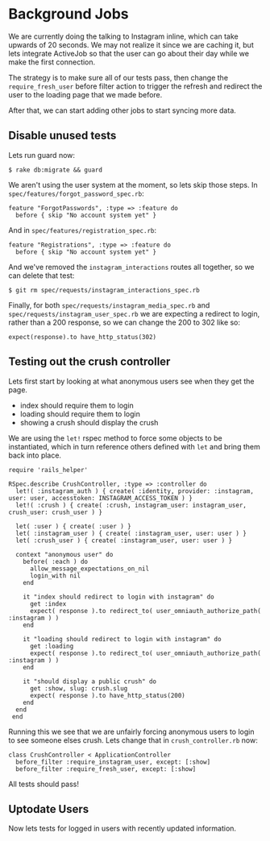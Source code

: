 # Background Jobs

We are currently doing the talking to Instagram inline, which can take upwards of 20 seconds.  We may not realize it since we are caching it, but lets integrate ActiveJob so that the user can go about their day while we make the first connection.

The strategy is to make sure all of our tests pass, then change the `require_fresh_user` before filter action to trigger the refresh and redirect the user to the loading page that we made before.

After that, we can start adding other jobs to start syncing more data.

## Disable unused tests

Lets run guard now:

```
$ rake db:migrate && guard
```

We aren't using the user system at the moment, so lets skip those steps.  In `spec/features/forgot_password_spec.rb`:

```
feature "ForgotPasswords", :type => :feature do
  before { skip "No account system yet" }
```


And in `spec/features/registration_spec.rb`:

```
feature "Registrations", :type => :feature do
  before { skip "No account system yet" }
```

And we've removed the `instagram_interactions` routes all together, so we can delete that test:

```
$ git rm spec/requests/instagram_interactions_spec.rb
```

Finally, for both `spec/requests/instagram_media_spec.rb` and `spec/requests/instagram_user_spec.rb` we are expecting a redirect to login, rather than a 200 response, so we can change the 200 to 302 like so:

```
expect(response).to have_http_status(302)
```


## Testing out the crush controller

Lets first start by looking at what anonymous users see when they get the page.

- index should require them to login
- loading should require them to login
- showing a crush should display the crush

We are using the `let!` rspec method to force some objects to be instantiated, which in turn reference others defined with `let` and bring them back into place.

```
require 'rails_helper'

RSpec.describe CrushController, :type => :controller do
  let!( :instagram_auth ) { create( :identity, provider: :instagram, user: user, accesstoken: INSTAGRAM_ACCESS_TOKEN ) }
  let!( :crush ) { create( :crush, instagram_user: instagram_user, crush_user: crush_user ) }

  let( :user ) { create( :user ) }
  let( :instagram_user ) { create( :instagram_user, user: user ) }
  let( :crush_user ) { create( :instagram_user, user: user ) }

  context "anonymous user" do
    before( :each ) do
      allow_message_expectations_on_nil
      login_with nil
    end

    it "index should redirect to login with instagram" do
      get :index
      expect( response ).to redirect_to( user_omniauth_authorize_path( :instagram ) )
    end

    it "loading should redirect to login with instagram" do
      get :loading
      expect( response ).to redirect_to( user_omniauth_authorize_path( :instagram ) )
    end

    it "should display a public crush" do
      get :show, slug: crush.slug
      expect( response ).to have_http_status(200)
    end
  end
 end
```

Running this we see that we are unfairly forcing anonymous users to login to see someone elses crush.  Lets change that in `crush_controller.rb` now:

```
class CrushController < ApplicationController
  before_filter :require_instagram_user, except: [:show]
  before_filter :require_fresh_user, except: [:show]
```

All tests should pass!

## Uptodate Users

Now lets tests for logged in users with recently updated information.


